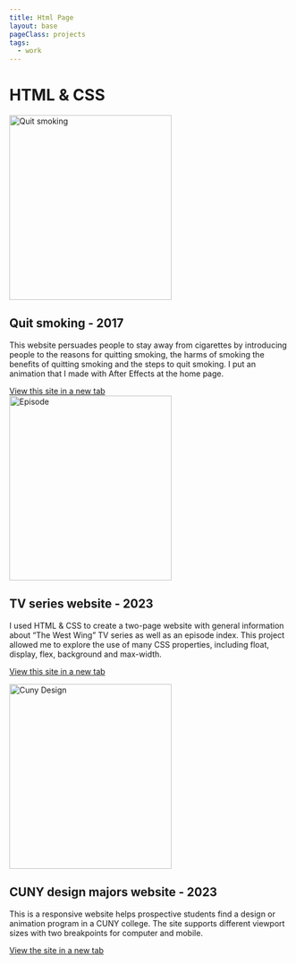 ```yaml
---
title: Html Page
layout: base
pageClass: projects
tags:
  - work
--- 
```

<h1>HTML  &#38; CSS</h1>
<section class="HTML">
<div class="projects">

<div class="project-card">
    <img src="/image/Quitsmoking.png" alt="Quit smoking" style="width:290px;height:330px;">
    <h2>Quit smoking - 2017</h2>
</div>
<p>This website persuades people to stay away from cigarettes by introducing people to the
reasons for quitting smoking, the harms of smoking the benefits of quitting smoking and
the steps to quit smoking. I put an animation that I made with After Effects at the home page.</p>
<a href="/HTMLcss/quitSmoking/smoking">View this site in a new tab</a>
</div>
<div class="projects">

<div class="project-card">
<img src="/image/episode.png" alt="Episode" style="width:290px;height:330px;">
<h2>TV series website - 2023</h2>
</div>
</a>
<p>I used HTML & CSS to create a two-page website with general information about
“The West Wing” TV series as well as an episode index. This project allowed me 
to explore the use of many CSS properties, including float, display, flex,
background and max-width.</p>

<p><a href="/HTMLcss/episode" target="_blank" rel="noopener noreferrer">View this site in a new tab</a></p>
</div>
<div class="projects">

<div class="project-card">
<img src="/image/cunyDesign.png" alt="Cuny Design" style="width:290px;height:330px;">
<h2>CUNY design majors website  - 2023</h2>
</div>
    </a>
    <p>This is a responsive website helps prospective students find a design or animation program
        in a CUNY college. The site supports different viewport sizes with two breakpoints for 
        computer and mobile.</p>
        <p><a href="/HTMLcss/cunyDesign" target="_blank">View the site in a new tab</a></p>
</div>
</section>

                  